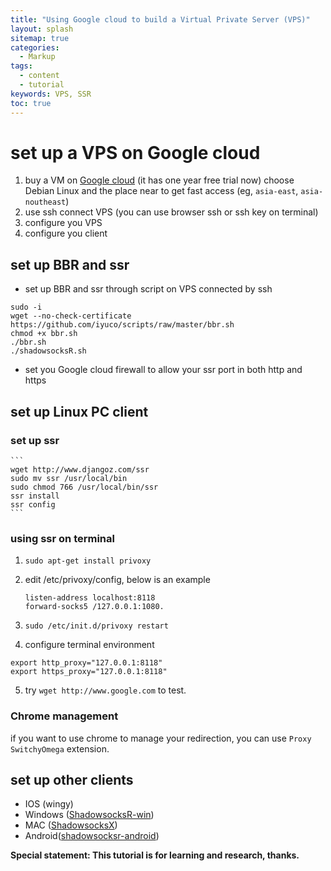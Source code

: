 ```yaml
---
title: "Using Google cloud to build a Virtual Private Server (VPS)"
layout: splash
sitemap: true
categories:
  - Markup
tags:
  - content
  - tutorial
keywords: VPS, SSR
toc: true
---
```


# set up a VPS on Google cloud
1. buy a VM on [Google cloud](https://cloud.google.com/) (it has one year free trial now)
    choose Debian Linux and the place near to get fast access (eg, `asia-east`, `asia-noutheast`)
2. use ssh connect VPS (you can use browser ssh or ssh key on terminal)
3. configure you VPS
4. configure you client

## set up BBR and ssr
* set up BBR and ssr through script on VPS connected by ssh
```
sudo -i
wget --no-check-certificate https://github.com/iyuco/scripts/raw/master/bbr.sh
chmod +x bbr.sh
./bbr.sh
./shadowsocksR.sh
```
* set you Google cloud firewall to allow your ssr port in both http and https

## set up Linux PC client

### set up ssr
    ```
    wget http://www.djangoz.com/ssr
    sudo mv ssr /usr/local/bin
    sudo chmod 766 /usr/local/bin/ssr
    ssr install
    ssr config
    ```

### using ssr on terminal
1. `sudo apt-get install privoxy`

2. edit /etc/privoxy/config, below is an example
    ```
    listen-address localhost:8118
    forward-socks5 /127.0.0.1:1080.
    ```

3. `sudo /etc/init.d/privoxy restart`

4. configure terminal environment
```
export http_proxy="127.0.0.1:8118"
export https_proxy="127.0.0.1:8118"
```

5. try `wget http://www.google.com` to test.

### Chrome management
if you want to use chrome to manage your redirection, you can use `Proxy SwitchyOmega` extension.

## set up other clients
* IOS (wingy)
* Windows ([ShadowsocksR-win](https://github.com/shadowsocksr-rm/shadowsocksr-csharp))
*  MAC ([ShadowsocksX](https://github.com/shadowsocks/ShadowsocksX-NG))
* Android([shadowsocksr-android](https://github.com/milkice233/shadowsocksr-android))

__Special statement: This tutorial is for learning and research, thanks.__

